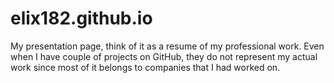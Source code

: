 # elix182.github.io
My presentation page, think of it as a resume of my professional work. Even when I have couple of projects on GitHub, they do not represent my actual work since most of it belongs to companies that I had worked on.